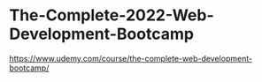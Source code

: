 # The-Complete-2022-Web-Development-Bootcamp
https://www.udemy.com/course/the-complete-web-development-bootcamp/
